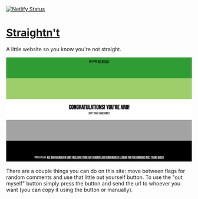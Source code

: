 [![Netlify Status](https://api.netlify.com/api/v1/badges/9dd4794a-e47f-417b-aa5e-06414dcef389/deploy-status)](https://app.netlify.com/sites/straightnt/deploys)

# [Straightn't](https://straightnt.netlify.app/)
A little website so you know you're not straight.

![The Aromantic page](https://github.com/Squalm/straightnt/blob/main/screenshots/ace.png)

There are a couple things you can do on this site: move between flags for random comments and use that little out yourself button.
To use the "out myself" button simply press the button and send the url to whoever you want (you can copy it using the button or manually).
